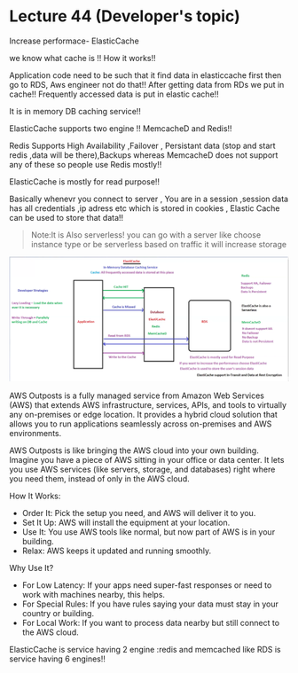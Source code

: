 # Lecture 44 (Developer's topic)

Increase performace- ElasticCache

we know what cache is !! How it works!!

Application code need to be such that it find data in elasticcache first then go to RDS, Aws engineer not do that!! After getting data from RDs we put in cache!! Frequently accessed data is put in elastic cache!!

It is in memory DB caching service!!

ElasticCache supports two engine !! MemcacheD and Redis!!

Redis Supports High Availability ,Failover , Persistant data (stop and start redis ,data will be there),Backups whereas MemcacheD does not support any of these so people use Redis mostly!!

ElasticCache is mostly for read purpose!!

Basically whenevr you connect to server , You are in a session ,session data has all credentials ,ip adress etc which is stored in cookies , Elastic Cache can be used to store that data!!

>Note:It is Also  serverless! you can go with a server like choose instance type or be serverless based on traffic it will increase storage

![alt text](image.png)

AWS Outposts is a fully managed service from Amazon Web Services (AWS) that extends AWS infrastructure, services, APIs, and tools to virtually any on-premises or edge location. It provides a hybrid cloud solution that allows you to run applications seamlessly across on-premises and AWS environments.

AWS Outposts is like bringing the AWS cloud into your own building. Imagine you have a piece of AWS sitting in your office or data center. It lets you use AWS services (like servers, storage, and databases) right where you need them, instead of only in the AWS cloud.

How It Works:
- Order It: Pick the setup you need, and AWS will deliver it to you.
- Set It Up: AWS will install the equipment at your location.
- Use It: You use AWS tools like normal, but now part of AWS is in your building.
- Relax: AWS keeps it updated and running smoothly.


Why Use It?
- For Low Latency: If your apps need super-fast responses or need to work with machines nearby, this helps.
- For Special Rules: If you have rules saying your data must stay in your country or building.
- For Local Work: If you want to process data nearby but still connect to the AWS cloud.

ElasticCache is service having 2 engine :redis and memcached like RDS is service having 6 engines!!

























